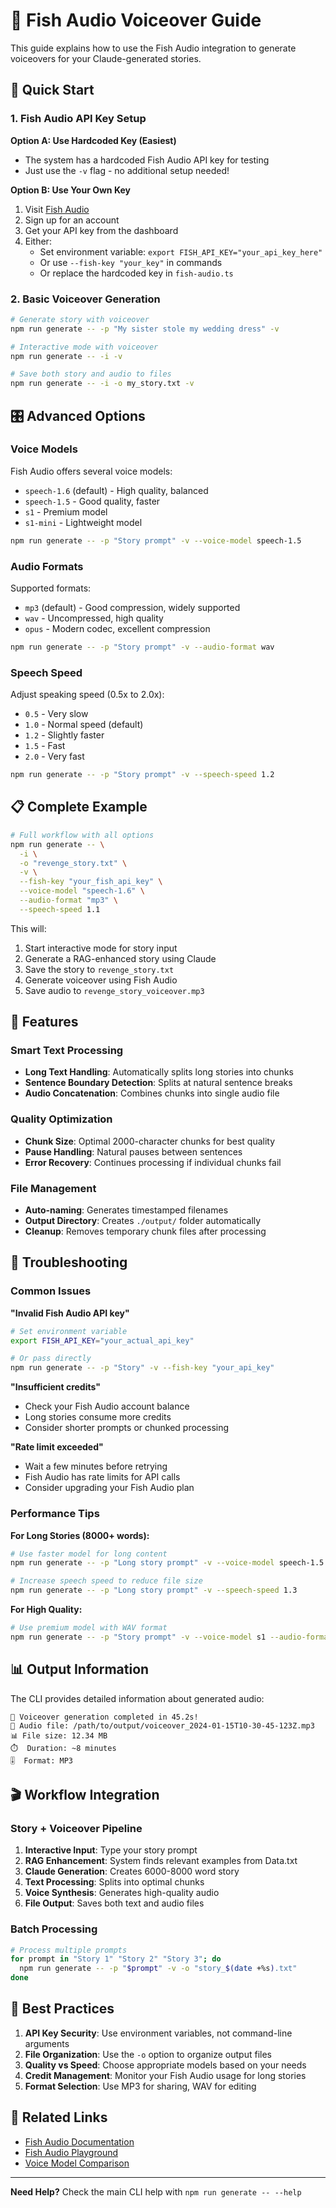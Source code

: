 # 🎤 Fish Audio Voiceover Guide

This guide explains how to use the Fish Audio integration to generate voiceovers for your Claude-generated stories.

## 🚀 Quick Start

### 1. Fish Audio API Key Setup
**Option A: Use Hardcoded Key (Easiest)**
- The system has a hardcoded Fish Audio API key for testing
- Just use the `-v` flag - no additional setup needed!

**Option B: Use Your Own Key**
1. Visit [Fish Audio](https://fish.audio/)
2. Sign up for an account
3. Get your API key from the dashboard
4. Either:
   - Set environment variable: `export FISH_API_KEY="your_api_key_here"`
   - Or use `--fish-key "your_key"` in commands
   - Or replace the hardcoded key in `fish-audio.ts`

### 2. Basic Voiceover Generation

```bash
# Generate story with voiceover
npm run generate -- -p "My sister stole my wedding dress" -v

# Interactive mode with voiceover
npm run generate -- -i -v

# Save both story and audio to files
npm run generate -- -i -o my_story.txt -v
```

## 🎛️ Advanced Options

### Voice Models
Fish Audio offers several voice models:
- `speech-1.6` (default) - High quality, balanced
- `speech-1.5` - Good quality, faster
- `s1` - Premium model
- `s1-mini` - Lightweight model

```bash
npm run generate -- -p "Story prompt" -v --voice-model speech-1.5
```

### Audio Formats
Supported formats:
- `mp3` (default) - Good compression, widely supported
- `wav` - Uncompressed, high quality
- `opus` - Modern codec, excellent compression

```bash
npm run generate -- -p "Story prompt" -v --audio-format wav
```

### Speech Speed
Adjust speaking speed (0.5x to 2.0x):
- `0.5` - Very slow
- `1.0` - Normal speed (default)
- `1.2` - Slightly faster
- `1.5` - Fast
- `2.0` - Very fast

```bash
npm run generate -- -p "Story prompt" -v --speech-speed 1.2
```

## 📋 Complete Example

```bash
# Full workflow with all options
npm run generate -- \
  -i \
  -o "revenge_story.txt" \
  -v \
  --fish-key "your_fish_api_key" \
  --voice-model "speech-1.6" \
  --audio-format "mp3" \
  --speech-speed 1.1
```

This will:
1. Start interactive mode for story input
2. Generate a RAG-enhanced story using Claude
3. Save the story to `revenge_story.txt`
4. Generate voiceover using Fish Audio
5. Save audio to `revenge_story_voiceover.mp3`

## 🎯 Features

### Smart Text Processing
- **Long Text Handling**: Automatically splits long stories into chunks
- **Sentence Boundary Detection**: Splits at natural sentence breaks
- **Audio Concatenation**: Combines chunks into single audio file

### Quality Optimization
- **Chunk Size**: Optimal 2000-character chunks for best quality
- **Pause Handling**: Natural pauses between sentences
- **Error Recovery**: Continues processing if individual chunks fail

### File Management
- **Auto-naming**: Generates timestamped filenames
- **Output Directory**: Creates `./output/` folder automatically
- **Cleanup**: Removes temporary chunk files after processing

## 🔧 Troubleshooting

### Common Issues

**"Invalid Fish Audio API key"**
```bash
# Set environment variable
export FISH_API_KEY="your_actual_api_key"

# Or pass directly
npm run generate -- -p "Story" -v --fish-key "your_api_key"
```

**"Insufficient credits"**
- Check your Fish Audio account balance
- Long stories consume more credits
- Consider shorter prompts or chunked processing

**"Rate limit exceeded"**
- Wait a few minutes before retrying
- Fish Audio has rate limits for API calls
- Consider upgrading your Fish Audio plan

### Performance Tips

**For Long Stories (8000+ words):**
```bash
# Use faster model for long content
npm run generate -- -p "Long story prompt" -v --voice-model speech-1.5

# Increase speech speed to reduce file size
npm run generate -- -p "Long story prompt" -v --speech-speed 1.3
```

**For High Quality:**
```bash
# Use premium model with WAV format
npm run generate -- -p "Story prompt" -v --voice-model s1 --audio-format wav
```

## 📊 Output Information

The CLI provides detailed information about generated audio:

```
🎉 Voiceover generation completed in 45.2s!
🎵 Audio file: /path/to/output/voiceover_2024-01-15T10-30-45-123Z.mp3
📊 File size: 12.34 MB
⏱️  Duration: ~8 minutes
🎚️  Format: MP3
```

## 🎬 Workflow Integration

### Story + Voiceover Pipeline
1. **Interactive Input**: Type your story prompt
2. **RAG Enhancement**: System finds relevant examples from Data.txt
3. **Claude Generation**: Creates 6000-8000 word story
4. **Text Processing**: Splits into optimal chunks
5. **Voice Synthesis**: Generates high-quality audio
6. **File Output**: Saves both text and audio files

### Batch Processing
```bash
# Process multiple prompts
for prompt in "Story 1" "Story 2" "Story 3"; do
  npm run generate -- -p "$prompt" -v -o "story_$(date +%s).txt"
done
```

## 🌟 Best Practices

1. **API Key Security**: Use environment variables, not command-line arguments
2. **File Organization**: Use the `-o` option to organize output files
3. **Quality vs Speed**: Choose appropriate models based on your needs
4. **Credit Management**: Monitor your Fish Audio usage for long stories
5. **Format Selection**: Use MP3 for sharing, WAV for editing

## 🔗 Related Links

- [Fish Audio Documentation](https://docs.fish.audio/)
- [Fish Audio Playground](https://fish.audio/playground)
- [Voice Model Comparison](https://fish.audio/models)

---

**Need Help?** Check the main CLI help with `npm run generate -- --help` 